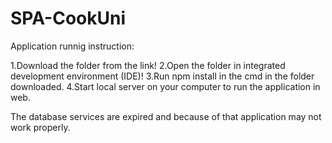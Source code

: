 # SPA-CookUni
Application runnig instruction:

1.Download the folder from the link! 2.Open the folder in integrated development environment (IDE)! 3.Run npm install in the cmd in the folder downloaded. 4.Start local server on your computer to run the application in web.

The database services are expired and because of that application may not work properly.
